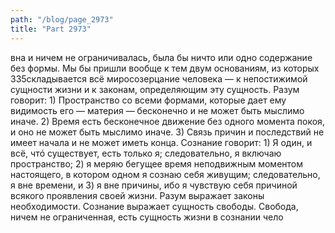 ```yaml
---
path: "/blog/page_2973"
title: "Part 2973"
---
```


вна и ничем не ограничивалась, была бы ничто или одно содержание без формы.
Мы бы пришли вообще к тем двум основаниям, из которых 335складывается всё миросозерцание человека — к непостижимой сущности жизни и к законам, определяющим эту сущность.
Разум говорит: 1) Пространство со всеми формами, которые дает ему видимость его — материя — бесконечно и не может быть мыслимо иначе. 2) Время есть бесконечное движение без одного момента покоя, и оно не может быть мыслимо иначе. 3) Связь причин и последствий не имеет начала и не может иметь конца.
Сознание говорит: 1) Я один, и всё, чтó существует, есть только я; следовательно, я включаю пространство; 2) я меряю бегущее время неподвижным моментом настоящего, в котором одном я сознаю себя живущим; следовательно, я вне времени, и 3) я вне причины, ибо я чувствую себя причиной всякого проявления своей жизни.
Разум выражает законы необходимости. Сознание выражает сущность свободы.
Свобода, ничем не ограниченная, есть сущность жизни в сознании чело
